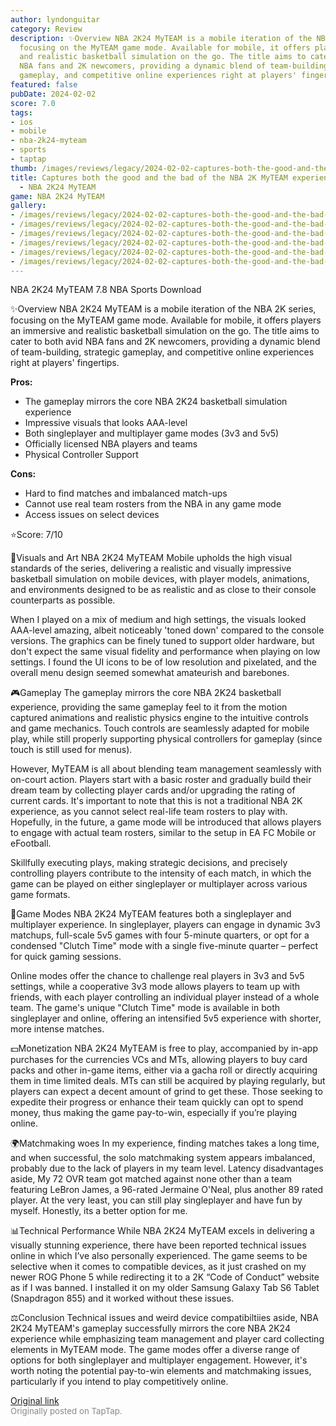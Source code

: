```yaml
---
author: lyndonguitar
category: Review
description: ✨Overview NBA 2K24 MyTEAM is a mobile iteration of the NBA 2K series,
  focusing on the MyTEAM game mode. Available for mobile, it offers players an immersive
  and realistic basketball simulation on the go. The title aims to cater to both avid
  NBA fans and 2K newcomers, providing a dynamic blend of team-building, strategic
  gameplay, and competitive online experiences right at players' fingertips.
featured: false
pubDate: 2024-02-02
score: 7.0
tags:
- ios
- mobile
- nba-2k24-myteam
- sports
- taptap
thumb: /images/reviews/legacy/2024-02-02-captures-both-the-good-and-the-bad-of-the-nba-2k-myteam-experience--review---nba-2k24-myt-0.avif
title: Captures both the good and the bad of the NBA 2K MyTEAM experience | Review
  - NBA 2K24 MyTEAM
game: NBA 2K24 MyTEAM
gallery:
- /images/reviews/legacy/2024-02-02-captures-both-the-good-and-the-bad-of-the-nba-2k-myteam-experience--review---nba-2k24-myt-0.avif
- /images/reviews/legacy/2024-02-02-captures-both-the-good-and-the-bad-of-the-nba-2k-myteam-experience--review---nba-2k24-myt-1.avif
- /images/reviews/legacy/2024-02-02-captures-both-the-good-and-the-bad-of-the-nba-2k-myteam-experience--review---nba-2k24-myt-2.avif
- /images/reviews/legacy/2024-02-02-captures-both-the-good-and-the-bad-of-the-nba-2k-myteam-experience--review---nba-2k24-myt-3.avif
- /images/reviews/legacy/2024-02-02-captures-both-the-good-and-the-bad-of-the-nba-2k-myteam-experience--review---nba-2k24-myt-4.avif
- /images/reviews/legacy/2024-02-02-captures-both-the-good-and-the-bad-of-the-nba-2k-myteam-experience--review---nba-2k24-myt-5.avif
---
```

NBA 2K24 MyTEAM
7.8
NBA
Sports
Download

✨Overview
NBA 2K24 MyTEAM is a mobile iteration of the NBA 2K series, focusing on the MyTEAM game mode. Available for mobile, it offers players an immersive and realistic basketball simulation on the go. The title aims to cater to both avid NBA fans and 2K newcomers, providing a dynamic blend of team-building, strategic gameplay, and competitive online experiences right at players' fingertips.


**Pros:**
- The gameplay mirrors the core NBA 2K24 basketball simulation experience
- Impressive visuals that looks AAA-level
- Both singleplayer and multiplayer game modes (3v3 and 5v5)
- Officially licensed NBA players and teams
- Physical Controller Support



**Cons:**
- Hard to find matches and imbalanced match-ups
- Cannot use real team rosters from the NBA in any game mode
- Access issues on select devices


⭐️Score: 7/10

🎨Visuals and Art
NBA 2K24 MyTEAM Mobile upholds the high visual standards of the series, delivering a realistic and visually impressive basketball simulation on mobile devices, with player models, animations, and environments designed to be as realistic and as close to their console counterparts as possible.

When I played on a mix of medium and high settings, the visuals looked AAA-level amazing, albeit noticeably 'toned down' compared to the console versions. The graphics can be finely tuned to support older hardware, but don't expect the same visual fidelity and performance when playing on low settings. I found the UI icons to be of low resolution and pixelated, and the overall menu design seemed somewhat amateurish and barebones.

🎮Gameplay
The gameplay mirrors the core NBA 2K24 basketball experience, providing the same gameplay feel to it from the motion captured animations and realistic physics engine to the intuitive controls and game mechanics. Touch controls are seamlessly adapted for mobile play, while still properly supporting physical controllers for gameplay (since touch is still used for menus).

However, MyTEAM is all about blending team management seamlessly with on-court action. Players start with a basic roster and gradually build their dream team by collecting player cards and/or upgrading the rating of  current cards. It's important to note that this is not a traditional NBA 2K experience, as you cannot select real-life team rosters to play with. Hopefully, in the future, a game mode will be introduced that allows players to engage with actual team rosters, similar to the setup in EA FC Mobile or eFootball.

Skillfully executing plays, making strategic decisions, and precisely controlling players contribute to the intensity of each match, in which the game can be played on either singleplayer or multiplayer across various game formats.

📜Game Modes
NBA 2K24 MyTEAM features both a singleplayer and multiplayer experience. In singleplayer, players can engage in dynamic 3v3 matchups, full-scale 5v5 games with four 5-minute quarters, or opt for a condensed "Clutch Time" mode with a single five-minute quarter – perfect for quick gaming sessions.

Online modes offer the chance to challenge real players in 3v3 and 5v5 settings, while a cooperative 3v3 mode allows players to team up with friends, with each player controlling an individual player instead of a whole team. The game's unique "Clutch Time" mode is available in both singleplayer and online, offering an intensified 5v5 experience with shorter, more intense matches.

💵Monetization
NBA 2K24 MyTEAM is free to play, accompanied by in-app purchases for the currencies VCs and MTs, allowing players to buy card packs and other in-game items, either via a gacha roll or directly acquiring them in time limited deals. MTs can still be acquired by playing regularly, but players can expect a decent amount of grind to get these. Those seeking to expedite their progress or enhance their team quickly can opt to spend money, thus making the game pay-to-win, especially if you’re playing online.

🌍Matchmaking woes
In my experience, finding matches takes a long time, and when successful, the solo matchmaking system appears imbalanced, probably due to the lack of players in my team level. Latency disadvantages aside, My 72 OVR team got matched against none other than a team featuring LeBron James, a 96-rated Jermaine O'Neal, plus another 89 rated player. At the very least, you can still play singleplayer and have fun by myself. Honestly, its a better option for me.

📊Technical Performance
While NBA 2K24 MyTEAM excels in delivering a visually stunning experience, there have been reported technical issues online in which I’ve also personally experienced. The game seems to be selective when it comes to compatible devices, as it just crashed on my newer ROG Phone 5 while redirecting it to a 2K “Code of Conduct” website as if I was banned. I installed it on my older Samsung Galaxy Tab S6 Tablet (Snapdragon 855) and it worked without these issues.

⚖️Conclusion
Technical issues and weird device compatibiltiies aside, NBA 2K24 MyTEAM's gameplay successfully mirrors the core NBA 2K24 experience while emphasizing team management and player card collecting elements in MyTEAM mode. The game modes offer a diverse range of options for both singleplayer and multiplayer engagement. However, it's worth noting the potential pay-to-win elements and matchmaking issues, particularly if you intend to play competitively online.

[Original link](https://www.taptap.io/post/6947662)<br><span style="font-size: 0.95em; color: #888;">Originally posted on TapTap.</span>